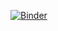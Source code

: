 [![Binder](https://mybinder.org/badge_logo.svg)](https://mybinder.org/v2/gh/schruste/test_ngsolve_binder/ceres?filepath=min_dtn.ipynb)